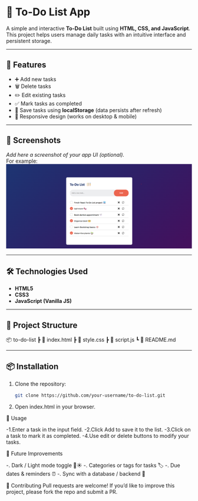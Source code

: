 # 📝 To-Do List App

A simple and interactive **To-Do List** built using **HTML, CSS, and JavaScript**.  
This project helps users manage daily tasks with an intuitive interface and persistent storage.

---

## 🚀 Features
- ➕ Add new tasks
- 🗑️ Delete tasks
- ✏️ Edit existing tasks
- ✅ Mark tasks as completed
- 💾 Save tasks using **localStorage** (data persists after refresh)
- 🎨 Responsive design (works on desktop & mobile)

---

## 📸 Screenshots
_Add here a screenshot of your app UI (optional)._  
For example:  
![App Screenshot](./images/Capture.png)

---

## 🛠️ Technologies Used
- **HTML5**
- **CSS3**
- **JavaScript (Vanilla JS)**

---

## 📂 Project Structure
📦 to-do-list
┣ 📜 index.html
┣ 📜 style.css
┣ 📜 script.js
┗ 📜 README.md


---

## 📦 Installation
1. Clone the repository:
   ```bash
   git clone https://github.com/your-username/to-do-list.git
2. Open index.html in your browser.

🎯 Usage

-1.Enter a task in the input field.
-2.Click Add to save it to the list.
-3.Click on a task to mark it as completed.
-4.Use edit or delete buttons to modify your tasks.

📌 Future Improvements

-. Dark / Light mode toggle 🌙☀️
-. Categories or tags for tasks 🏷️
-. Due dates & reminders ⏰
-. Sync with a database / backend 🔗

🤝 Contributing
Pull requests are welcome! If you’d like to improve this project, please fork the repo and submit a PR.
